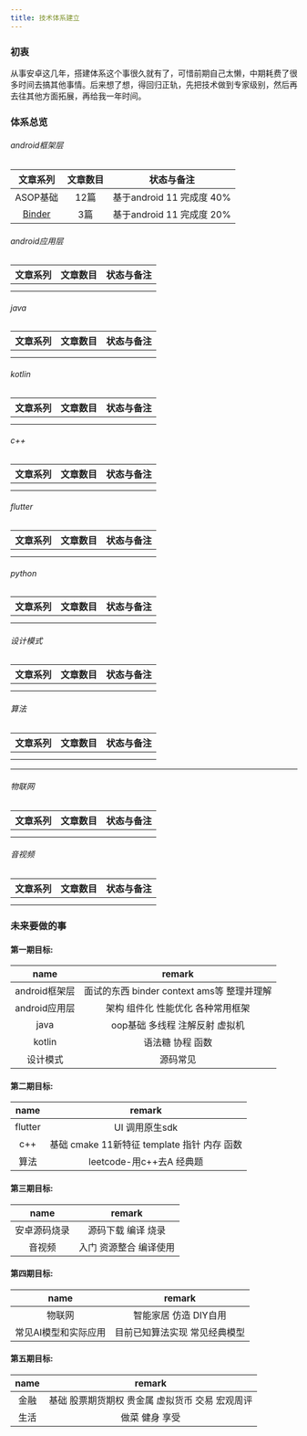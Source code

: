 ```yaml
---
title: 技术体系建立
---
```


### 初衷

从事安卓这几年，搭建体系这个事很久就有了，可惜前期自己太懒，中期耗费了很多时间去搞其他事情。后来想了想，得回归正轨，先把技术做到专家级别，然后再去往其他方面拓展，再给我一年时间。 

### 体系总览
###### android框架层

|        文章系列         | 文章数目 |        状态与备注         |
| :---------------------: | :------: | :-----------------------: |
|        ASOP基础         |   12篇   | 基于android 11 完成度 40% |
| [Binder](www.baidu.com) |   3篇    | 基于android 11 完成度 20% |
###### android应用层
| 文章系列 | 文章数目 | 状态与备注 |
| :------: | :------: | :--------: |
|          |          |            |
|          |          |            |
###### java
| 文章系列 | 文章数目 | 状态与备注 |
| :------: | :------: | :--------: |
|          |          |            |
|          |          |            |
###### kotlin
| 文章系列 | 文章数目 | 状态与备注 |
| :------: | :------: | :--------: |
|          |          |            |
|          |          |            |
###### c++
| 文章系列 | 文章数目 | 状态与备注 |
| :------: | :------: | :--------: |
|          |          |            |
|          |          |            |
###### flutter
| 文章系列 | 文章数目 | 状态与备注 |
| :------: | :------: | :--------: |
|          |          |            |
|          |          |            |
###### python
| 文章系列 | 文章数目 | 状态与备注 |
| :------: | :------: | :--------: |
|          |          |            |
|          |          |            |
###### 设计模式
| 文章系列 | 文章数目 | 状态与备注 |
| :------: | :------: | :--------: |
|          |          |            |
|          |          |            |
###### 算法
| 文章系列 | 文章数目 | 状态与备注 |
| :------: | :------: | :--------: |
|          |          |            |
|          |          |            |
* * *

###### 物联网
| 文章系列 | 文章数目 | 状态与备注 |
| :------: | :------: | :--------: |
|          |          |            |
|          |          |            |
###### 音视频
| 文章系列 | 文章数目 | 状态与备注 |
| :------: | :------: | :--------: |
|          |          |            |
|          |          |            |

### 未来要做的事

#### 第一期目标:  
|     name      |                   remark                    |
| :-----------: | :-----------------------------------------: |
| android框架层 | 面试的东西 binder context ams等  整理并理解 |
| android应用层 |      架构 组件化 性能优化 各种常用框架      |
|     java      |      oop基础  多线程  注解反射  虚拟机      |
|    kotlin     |              语法糖 协程  函数              |
|   设计模式    |                  源码常见                   |


#### 第二期目标:
|  name   |                      remark                       |
| :-----: | :-----------------------------------------------: |
| flutter |                  UI  调用原生sdk                  |
|   c++   | 基础  cmake  11新特征  template  指针  内存  函数 |
|  算法   |             leetcode-用c++去A 经典题              |


#### 第三期目标:
|     name     |         remark          |
| :----------: | :---------------------: |
| 安卓源码烧录 |   源码下载 编译 烧录    |
|    音视频    | 入门  资源整合 编译使用 |


#### 第四期目标:
|         name         |             remark             |
| :------------------: | :----------------------------: |
|        物联网        |     智能家居 仿造  DIY自用     |
| 常见AI模型和实际应用 | 目前已知算法实现  常见经典模型 |


#### 第五期目标:
| name |                        remark                        |
| :--: | :--------------------------------------------------: |
| 金融 | 基础  股票期货期权  贵金属  虚拟货币  交易  宏观周评 |
| 生活 |                   做菜  健身 享受                    |

